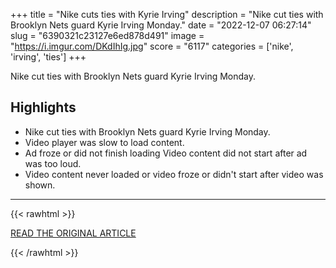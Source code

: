 +++
title = "Nike cuts ties with Kyrie Irving"
description = "Nike cut ties with Brooklyn Nets guard Kyrie Irving Monday."
date = "2022-12-07 06:27:14"
slug = "6390321c23127e6ed878d491"
image = "https://i.imgur.com/DKdIhIg.jpg"
score = "6117"
categories = ['nike', 'irving', 'ties']
+++

Nike cut ties with Brooklyn Nets guard Kyrie Irving Monday.

## Highlights

- Nike cut ties with Brooklyn Nets guard Kyrie Irving Monday.
- Video player was slow to load content.
- Ad froze or did not finish loading Video content did not start after ad was too loud.
- Video content never loaded or video froze or didn't start after video was shown.

---

{{< rawhtml >}}
  <p class="article-category">
    <a target="_blank" href="https://edition.cnn.com/2022/12/05/business/nike-kyrie-irving/index.html">READ THE ORIGINAL ARTICLE</a>
  </p>
{{< /rawhtml >}}
